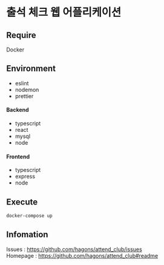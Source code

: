 # 출석 체크 웹 어플리케이션

## Require

Docker

## Environment

- eslint
- nodemon
- prettier

#### Backend

- typescript
- react
- mysql
- node

#### Frontend

- typescript
- express
- node

## Execute

```bash
docker-compose up
```

## Infomation

Issues : https://github.com/hagons/attend_club/issues  
Homepage : https://github.com/hagons/attend_club#readme
